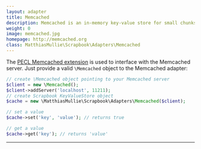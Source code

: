 ```yaml
---
layout: adapter
title: Memcached
description: Memcached is an in-memory key-value store for small chunks of arbitrary data (strings, objects) from results of database calls, API calls, or page rendering.
weight: 0
image: memcached.jpg
homepage: http://memcached.org
class: MatthiasMullie\Scrapbook\Adapters\Memcached
---
```


The [PECL Memcached extension](https://pecl.php.net/package/memcached) is used
to interface with the Memcached server.
Just provide a valid `\Memcached` object to the Memcached adapter:

```php
// create \Memcached object pointing to your Memcached server
$client = new \Memcached();
$client->addServer('localhost', 11211);
// create Scrapbook KeyValueStore object
$cache = new \MatthiasMullie\Scrapbook\Adapters\Memcached($client);

// set a value
$cache->set('key', 'value'); // returns true

// get a value
$cache->get('key'); // returns 'value'
```

<hr class="sep20">
